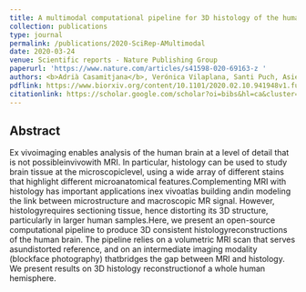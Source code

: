 ```yaml
---
title: A multimodal computational pipeline for 3D histology of the human brain
collection: publications
type: journal
permalink: /publications/2020-SciRep-AMultimodal
date: 2020-03-24
venue: Scientific reports - Nature Publishing Group
paperurl: 'https://www.nature.com/articles/s41598-020-69163-z '
authors: <b>Adrià Casamitjana</b>, Verónica Vilaplana, Santi Puch, Asier Aduriz, Carlos López, Grégory Operto, Raffaele Cacciaglia, Carles Falcón, José Luis Molinuevo, Juan Domingo Gispert
pdflink: https://www.biorxiv.org/content/10.1101/2020.02.10.941948v1.full.pdf
citationlink: https://scholar.google.com/scholar?oi=bibs&hl=ca&cluster=16991712215002075861
---
```


## Abstract
Ex vivoimaging enables analysis of the human brain at a level of detail that is not possibleinvivowith MRI. In particular, histology can be used to study brain tissue at the microscopiclevel, using a wide array of different stains that highlight different microanatomical features.Complementing MRI with histology has important applications inex vivoatlas building andin modeling the link between microstructure and macroscopic MR signal.  However, histologyrequires sectioning tissue, hence distorting its 3D structure, particularly in larger human samples.Here,  we present an open-source computational pipeline to produce 3D consistent histologyreconstructions of the human brain.  The pipeline relies on a volumetric MRI scan that serves asundistorted reference, and on an intermediate imaging modality (blockface photography) thatbridges the gap between MRI and histology.  We present results on 3D histology reconstructionof a whole human hemisphere.
